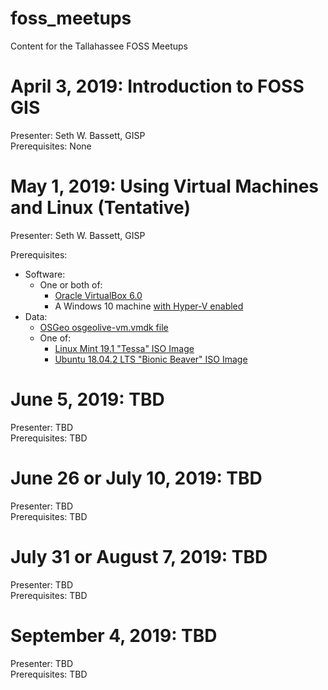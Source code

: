 # foss_meetups
Content for the Tallahassee FOSS Meetups

# April 3, 2019: Introduction to FOSS GIS  

Presenter: Seth W. Bassett, GISP  
Prerequisites: None  

 # May 1, 2019: Using Virtual Machines and Linux (Tentative)  
     
 Presenter: Seth W. Bassett, GISP  
 
 Prerequisites:     
   + Software:
     + One or both of:
       + [Oracle VirtualBox 6.0](https://www.virtualbox.org/) 
       + A Windows 10 machine [with Hyper-V enabled](https://docs.microsoft.com/en-us/virtualization/hyper-v-on-windows/quick-start/enable-hyper-v)
   + Data:  
     + [OSGeo osgeolive-vm.vmdk file](https://live.osgeo.org/en/download.html)  
     + One of:  
        + [Linux Mint 19.1 "Tessa" ISO Image](https://linuxmint.com/edition.php?id=261)  
        + [Ubuntu 18.04.2 LTS "Bionic Beaver" ISO Image](http://releases.ubuntu.com/18.04/)  
     
# June 5, 2019: TBD  
 Presenter: TBD  
 Prerequisites: TBD
 
# June 26 or July 10, 2019: TBD  
 Presenter: TBD  
 Prerequisites: TBD  
 
# July 31 or August 7, 2019: TBD  
 Presenter: TBD  
 Prerequisites: TBD  
 
# September 4, 2019: TBD  
 Presenter: TBD  
 Prerequisites: TBD  
 
 
 
 
 
